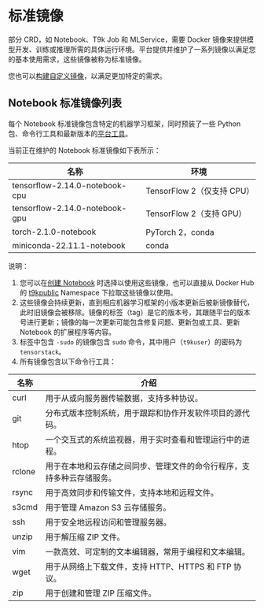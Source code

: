 # 标准镜像

部分 CRD，如 Notebook、T9k Job 和 MLService，需要 Docker 镜像来提供模型开发、训练或推理所需的具体运行环境。平台提供并维护了一系列镜像以满足您的基本使用需求，这些镜像被称为标准镜像。

您也可以[构建自定义镜像](../tasks/build-image.md)，以满足更加特定的需求。

## Notebook 标准镜像列表

每个 Notebook 标准镜像包含特定的机器学习框架，同时预装了一些 Python 包、命令行工具和最新版本的[平台工具](../../tool/index.md)。

当前正在维护的 Notebook 标准镜像如下表所示：

| 名称                           | 环境                       |
| ------------------------------ | -------------------------- |
| tensorflow-2.14.0-notebook-cpu | TensorFlow 2（仅支持 CPU） |
| tensorflow-2.14.0-notebook-gpu | TensorFlow 2（支持 GPU）   |
| torch-2.1.0-notebook           | PyTorch 2，conda           |
| miniconda-22.11.1-notebook     | conda                      |

说明：

1. 您可以在[创建 Notebook](../../tasks/develop-and-test-model/create-notebook.md#创建标准的-notebook) 时选择以使用这些镜像，也可以直接从 Docker Hub 的 [t9kpublic](https://hub.docker.com/u/t9kpublic) Namespace 下拉取这些镜像以使用。
2. 这些镜像会持续更新，直到相应机器学习框架的小版本更新后被新镜像替代，此时旧镜像会被移除。镜像的标签（tag）是它的版本号，其跟随平台的版本号进行更新；镜像的每一次更新可能包含修复问题、更新包或工具、更新 Notebook 的扩展程序等内容。
3. 标签中包含 `-sudo` 的镜像包含 `sudo` 命令，其中用户（`t9kuser`）的密码为 `tensorstack`。
4. 所有镜像包含以下命令行工具：

| 名称   | 介绍                                                                   |
| ------ | ---------------------------------------------------------------------- |
| curl   | 用于从或向服务器传输数据，支持多种协议。                               |
| git    | 分布式版本控制系统，用于跟踪和协作开发软件项目的源代码。               |
| htop   | 一个交互式的系统监视器，用于实时查看和管理运行中的进程。               |
| rclone | 用于在本地和云存储之间同步、管理文件的命令行程序，支持多种云存储服务。 |
| rsync  | 用于高效同步和传输文件，支持本地和远程文件。                           |
| s3cmd  | 用于管理 Amazon S3 云存储服务。                                        |
| ssh    | 用于安全地远程访问和管理服务器。                                       |
| unzip  | 用于解压缩 ZIP 文件。                                                  |
| vim    | 一款高效、可定制的文本编辑器，常用于编程和文本编辑。                   |
| wget   | 用于从网络上下载文件，支持 HTTP、HTTPS 和 FTP 协议。                   |
| zip    | 用于创建和管理 ZIP 压缩文件。                                          |

<!-- ## Job 标准镜像列表

## MLService 标准镜像列表

## TensorBoard 标准镜像列表 -->
